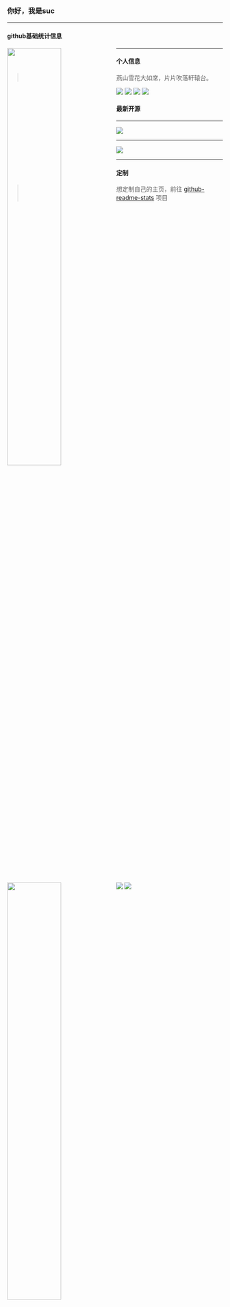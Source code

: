 ### 你好，我是suc

----

#### github基础统计信息
<a href="https://github.com/wangsrGit119">
  <img align="left" width="50%" src="https://github-readme-stats.vercel.app/api?username=wangsrGit119&count_private=true&show_icons=true&theme=radical" />
</a>

<a href="https://github.com/wangsrGit119">
  <img align="left" width="50%" src="https://github-readme-stats.vercel.app/api/top-langs/?username=wangsrGit119&layout=compact" />
</a>



----

#### 个人信息
> 燕山雪花大如席，片片吹落轩辕台。

![](https://img.shields.io/badge/QQ-1215618342-brightgreen)
![](https://img.shields.io/badge/QQ%E7%BE%A4-916135074-brightgreen)
![](https://img.shields.io/badge/%E5%BE%AE%E4%BF%A1-sucfufufu620119-brightgreen)
![](https://img.shields.io/badge/%E5%85%AC%E4%BC%97%E5%8F%B7-%E8%8B%8F%E5%85%8B%E5%88%86%E4%BA%AB-yellowgreen)


#### 最新开源

----
<a href="https://github.com/wangsrGit119/suc-chat-bandend">
  <img align="left"  src="https://github-readme-stats.vercel.app/api/pin/?username=wangsrGit119&repo=suc-chat-bandend&theme=dracula" />
</a>

<a href="https://github.com/wangsrGit119/suc-love-chat">
  <img align="center"  src="https://github-readme-stats.vercel.app/api/pin/?username=wangsrGit119&repo=suc-love-chat&theme=dracula" />
</a>

----

<a href="https://github.com/wangsrGit119/wx-suc-blog">
  <img align="left"  src="https://github-readme-stats.vercel.app/api/pin/?username=wangsrGit119&repo=wx-suc-blog&theme=radical" />
</a>

<a href="https://github.com/wangsrGit119/audio-translate">
  <img align="center" src="https://github-readme-stats.vercel.app/api/pin/?username=wangsrGit119&repo=audio-translate&theme=radical" />
</a>



----

#### 定制

> 想定制自己的主页，前往 [github-readme-stats](https://github.com/anuraghazra/github-readme-stats) 项目
